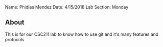 Name: Phidias Mendez
Date: 4/15/2018
Lab Section: Monday

## About

This is for our CSC211 lab to know how to use git and it's many features and protocols


